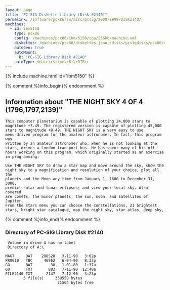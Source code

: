 ```yaml
---
layout: page
title: "PC-SIG Diskette Library (Disk #2140)"
permalink: /software/pcx86/sw/misc/pcsig/2000-2999/DISK2140/
machines:
  - id: ibm5150
    type: pcx86
    config: /machines/pcx86/ibm/5150/cga/256kb/machine.xml
    diskettes: /machines/pcx86/diskettes.json,/disks/pcsigdisks/pcx86/diskettes.json
    autoGen: true
    autoMount:
      B: "PC-SIG Library Disk #2140"
    autoType: $date\r$time\rB:\rDIR\r
---
```


{% include machine.html id="ibm5150" %}

{% comment %}info_begin{% endcomment %}

## Information about "THE NIGHT SKY 4 OF 4 (1796,1797,2139)"

    This computer planetarium is capable of plotting 24,000 stars to
    magnitude +7.49. The registered version is capable of plotting 45,000
    stars to magnitude +8.49. THE NIGHT SKY is a very easy to use
    menu-driven program for the amateur astronomer. In fact, this program
    was
    written by an amateur astronomer who, when he is not looking at the
    stars, drives a London transport bus. He has spent many of his off
    hours working on this program, which originally started as an exercise
    in programming.
    
    Use THE NIGHT SKY to draw a star map and move around the sky, show the
    night sky to a magnification and resolution of your choice, plot all the
    planets and the Moon any time from January 1, 1600 to December 31, 3000;
    predict solar and lunar eclipses; and view your local sky. Also covered
    are comets, the minor planets, the sun, moon, and satellites of Jupiter.
    From the stars menu you can choose the constellations, 21 brightest
    stars, bright star catalogue, map the night sky, star atlas, deep sky,
{% comment %}info_end{% endcomment %}


### Directory of PC-SIG Library Disk #2140

     Volume in drive A has no label
     Directory of A:\

    MAG7     DAT    288528   3-11-90   3:02p
    PROG10   TBC     46962   6-04-90   8:32p
    GO       BAT        38   1-01-80   1:37a
    GO       TXT       883   7-11-90  12:48a
    FILE2140 TXT      2147   7-12-90   3:23p
            5 file(s)     338558 bytes
                           21504 bytes free
